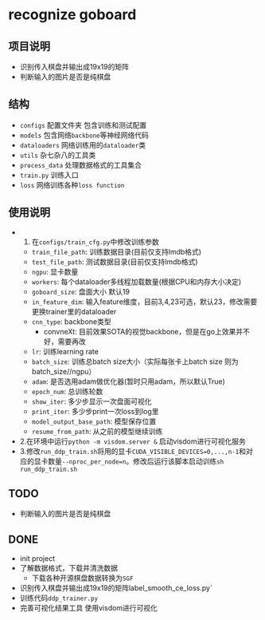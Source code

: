 # recognize goboard

## 项目说明
* 识别传入棋盘并输出成19x19的矩阵
* 判断输入的图片是否是纯棋盘

## 结构
* `configs` 配置文件夹 包含训练和测试配置
* `models` 包含网络`backbone`等神经网络代码
* `dataloaders` 网络训练用的`dataloader`类
* `utils` 杂七杂八的工具类
* `process_data` 处理数据格式的工具集合
* `train.py` 训练入口
* `loss` 网络训练各种`loss function`

## 使用说明
* 1. 在`configs/train_cfg.py`中修改训练参数
    * `train_file_path`: 训练数据目录(目前仅支持lmdb格式)
    * `test_file_path`: 测试数据目录(目前仅支持lmdb格式)
    * `ngpu`: 显卡数量
    * `workers`: 每个dataloader多线程加载数量(根据CPU和内存大小决定)
    * `goboard_size`: 盘面大小 默认19
    * `in_feature_dim`: 输入feature维度，目前3,4,23可选，默认23，修改需要更换trainer里的dataloader
    * `cnn_type`: backbone类型
        * convneXt: 目前效果SOTA的视觉backbone，但是在go上效果并不好，需要再改
    * `lr`: 训练learning rate
    * `batch_size`: 训练总batch size大小（实际每张卡上batch size 则为 batch_size//ngpu）
    * `adam`: 是否选用adam做优化器(暂时只用adam，所以默认True)
    * `epoch_num`: 总训练轮数
    * `show_iter`: 多少步显示一次盘面可视化
    * `print_iter`: 多少步print一次loss到log里
    * `model_output_base_path`: 模型保存位置
    * `resume_from_path`: 从之前的模型继续训练
* 2.在环境中运行`python -m visdom.server &` 启动visdom进行可视化服务
* 3.修改`run_ddp_train.sh`将用的显卡`CUDA_VISIBLE_DEVICES=0,...,n-1`和对应的显卡数量`--nproc_per_node=n`。修改后运行该脚本启动训练`sh run_ddp_train.sh`
    
## TODO
* 判断输入的图片是否是纯棋盘

## DONE
* init project
* 了解数据格式，下载并清洗数据
    * 下载各种开源棋盘数据转换为`SGF`
* 识别传入棋盘并输出成19x19的矩阵label_smooth_ce_loss.py`
* 训练代码`ddp_trainer.py`
* 完善可视化结果工具 使用visdom进行可视化